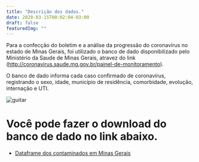 ```yaml
---
title: "Descrição dos dados."
date: 2020-03-15T00:02:04-03:00
draft: false
featuredImg: ""
---
```


Para a confecção do boletim e a análise da progressão do coronavírus no estado de Minas Gerais, foi utilizado o banco de dado disponibilizado pelo Ministério da Saude de Minas Gerais, atravez do link (http://coronavirus.saude.mg.gov.br/painel-de-monitoramento).

O banco de dado informa cada caso confirmado de coronavírus, registrando o sexo, idade, município de residência, comorbidade, evolução, internação e UTI.

![guitar](/dataframe-MG.png)

# Você pode fazer o download do banco de dado no link abaixo.

* [Dataframe dos contaminados em Minas Gerais](http://coronavirus.saude.mg.gov.br/painel-de-monitoramento)